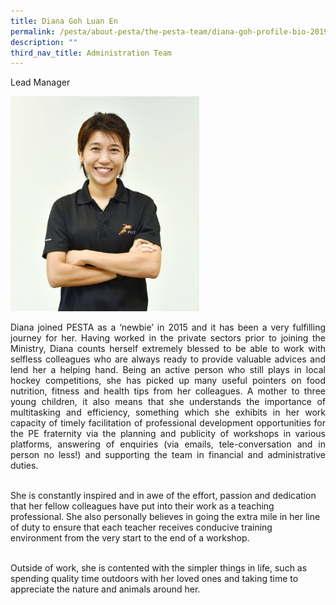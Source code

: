 ```yaml
---
title: Diana Goh Luan En
permalink: /pesta/about-pesta/the-pesta-team/diana-goh-profile-bio-2019/
description: ""
third_nav_title: Administration Team
---
```

Lead Manager

<img src="/images/diana%204.JPG" style="width:60%">

<p style="text-align:justify">
Diana joined PESTA as a ‘newbie’ in 2015 and it has been a very fulfilling journey for her. Having worked in the private sectors prior to joining the Ministry, Diana counts herself extremely blessed to be able to work with selfless colleagues who are always ready to provide valuable advices and lend her a helping hand. Being an active person who still plays in local hockey competitions, she has picked up many useful pointers on food nutrition, fitness and health tips from her colleagues. A mother to three young children, it also means that she understands the importance of multitasking and efficiency, something which she exhibits in her work capacity of timely facilitation of professional development opportunities for the PE fraternity via the planning and publicity of workshops in various platforms, answering of enquiries (via emails, tele-conversation and in person no less!) and supporting the team in financial and administrative duties.<br><br>

She is constantly inspired and in awe of the effort, passion and dedication that her fellow colleagues have put into their work as a teaching professional. She also personally believes in going the extra mile in her line of duty to ensure that each teacher receives conducive training environment from the very start to the end of a workshop.<br><br>

Outside of work, she is contented with the simpler things in life, such as spending quality time outdoors with her loved ones and taking time to appreciate the nature and animals around her.</p>
